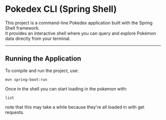 # Pokedex CLI (Spring Shell)

This project is a command-line Pokedex application built with the Spring Shell framework.  
It provides an interactive shell where you can query and explore Pokémon data directly from your terminal.

---



## Running the Application

To compile and run the project, use:
```
mvn spring-boot:run
```
Once in the shell you can start loading in the pokemon with:
```
list
```
note that this may take a while because they're all loaded in with get requests.
